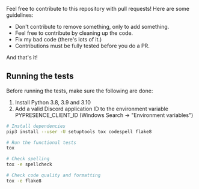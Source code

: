 Feel free to contribute to this repository with pull requests! Here are some guidelines:

* Don't contribute to remove something, only to add something.
* Feel free to contribute by cleaning up the code.
* Fix my bad code (there's lots of it.)
* Contributions must be fully tested before you do a PR.

And that's it!


## Running the tests
Before running the tests, make sure the following are done:
1. Install Python 3.8, 3.9 and 3.10
2. Add a valid Discord application ID to the environment variable PYPRESENCE_CLIENT_ID (Windows Search -> "Environment variables")

```bash
# Install dependencies
pip3 install --user -U setuptools tox codespell flake8

# Run the functional tests
tox

# Check spelling
tox -e spellcheck

# Check code quality and formatting
tox -e flake8
```

